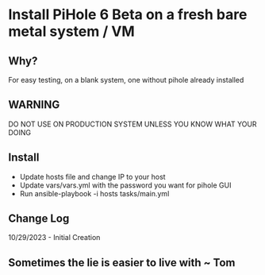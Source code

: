 # Install PiHole 6 Beta on a fresh bare metal system / VM

## Why?
For easy testing, on a blank system, one without pihole already installed

## WARNING
DO NOT USE ON PRODUCTION SYSTEM UNLESS YOU KNOW WHAT YOUR DOING

## Install
* Update hosts file and change IP to your host
* Update vars/vars.yml with the password you want for pihole GUI
* Run ansible-playbook -i hosts tasks/main.yml

## Change Log 
10/29/2023 - Initial Creation  

## Sometimes the lie is easier to live with ~ Tom

